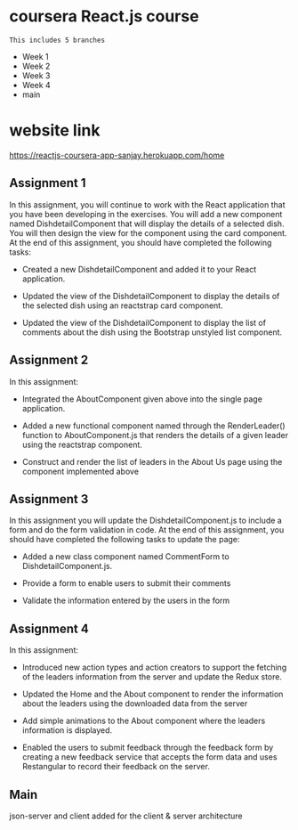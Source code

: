 # coursera React.js course
```
This includes 5 branches
```
- Week 1
- Week 2
- Week 3
- Week 4
- main

# website link

<a link="https://reactjs-coursera-app-sanjay.herokuapp.com/">https://reactjs-coursera-app-sanjay.herokuapp.com/home</a>

## Assignment 1
In this assignment, you will continue to work with the React application that you have been developing in the exercises. You will add a new component named DishdetailComponent that will display the details of a selected dish. You will then design the view for the component using the card component. At the end of this assignment, you should have completed the following tasks:
 - Created a new DishdetailComponent and added it to your React application. 

- Updated the view of the DishdetailComponent to display the details of the selected dish using an reactstrap card component.

 - Updated the view of the DishdetailComponent to display the list of comments about the dish using the Bootstrap unstyled list component.

## Assignment 2
In this assignment:

- Integrated the AboutComponent given above into the single page application.

- Added a new functional component named <RenderLeader> through the RenderLeader() function to AboutComponent.js that renders the details of a given leader using the reactstrap <Media> component.

- Construct and render the list of leaders in the About Us page using the <RenderLeader> component implemented above
 
## Assignment 3

In this assignment you will update the DishdetailComponent.js to include a form and do the form validation in code. At the end of this assignment, you should have completed the following tasks to update the page:

- Added a new class component named CommentForm to DishdetailComponent.js.

- Provide a form to enable users to submit their comments

- Validate the information entered by the users in the form

## Assignment 4

In this assignment:

- Introduced new action types and action creators to support the fetching of the leaders information from the server and update the Redux store.

- Updated the Home and the About component to render the information about the leaders using the downloaded data from the server

- Add simple animations to the About component where the leaders information is displayed.

- Enabled the users to submit feedback through the feedback form by creating a new feedback service that accepts the form data and uses Restangular to record their feedback on the server.

## Main

json-server and client added for the client & server architecture


